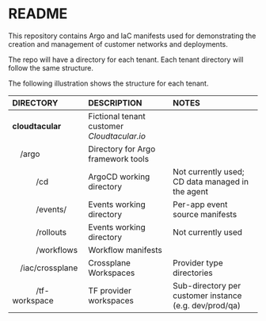 # README
This repository contains Argo and IaC manifests used for demonstrating the creation and management of
customer networks and deployments.

The repo will have a directory for each tenant. Each tenant directory will follow the same structure.

The following illustration shows the structure for each tenant.

| DIRECTORY | DESCRIPTION | NOTES |
| :--- | :--- | :--- |
| **cloudtacular** | Fictional tenant customer *Cloudtacular.io* ||
| &emsp;/argo | Directory for Argo framework tools ||
| &emsp;&emsp;&emsp;/cd | ArgoCD working directory | Not currently used; CD data managed in the agent |
| &emsp;&emsp;&emsp;/events/<app> | Events working directory | Per-app event source manifests |
| &emsp;&emsp;&emsp;/rollouts | Events working directory | Not currently used |
| &emsp;&emsp;&emsp;/workflows | Workflow manifests ||
| &emsp;/iac/crossplane | Crossplane Workspaces | Provider type directories |
| &emsp;&emsp;&emsp;/tf-workspace | TF provider workspaces | Sub-directory per customer instance (e.g. dev/prod/qa)| 
